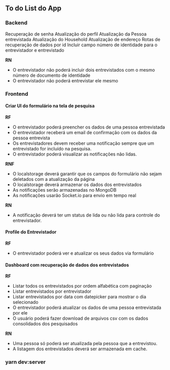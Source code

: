 ## To do List do App

### Backend

Recuperação de senha
Atualização do perfil
Atualização da Pessoa entrevistada
Atualização do Household
Atualização de endereço
Rotas de recuperação de dados por id
Incluir campo número de identidade para o entrevistador e entrevistado

**RN**

- O entrevistador não poderá incluir dois entrevistados com o mesmo número de documento de identidade
- O entrevistador não poderá entrevistar ele mesmo

### Frontend

#### Criar UI do formulário na tela de pesquisa

**RF**

- O entrevistador poderá preencher os dados de uma pessoa entrevistada
- O entrevistador receberá um email de confirmação com os dados da pessoa entrevista
- Os entrevistadores devem receber uma notificação sempre que um entrevistado for incluído na pesquisa.
- O entrevistador poderá visualizar as notificações não lidas.

**RNF**

- O localstorage deverá garantir que os campos do formulário não sejam deletados com a atualização da página
- O localstorage deverá armazenar os dados dos entrevistados
- As notificações serão armazenadas no MongoDB
- As notificações usarão Socket.io para envio em tempo real

**RN**

- A notificação deverá ter um status de lida ou não lida para controle do entrevistador.

#### Profile do Entrevistador

**RF**

- O entrevistador poderá ver e atualizar os seus dados via formulário

#### Dashboard com recuperação de dados dos entrevistados

**RF**

- Listar todos os entrevistados por ordem alfabética com paginação
- Listar entrevistados por entrevistador
- Listar entrevistados por data com datepicker para mostrar o dia selecionado
- O entrevistador poderá atualizar os dados de uma pessoa entrevistada por ele
- O usuário poderá fazer download de arquivos csv com os dados consolidados dos pesquisados

**RN**

- Uma pessoa só poderá ser atualizada pela pessoa que a entrevistou.
- A listagem dos entrevistados deverá ser armazenada em cache.

### yarn dev:server
